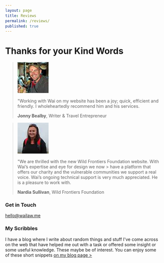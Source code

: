 ```yaml
---
layout: page
title: Reviews
permalink: /reviews/
published: true
---
```


# Thanks for your Kind Words

> ![Jonny Bealby](/images/testimonial-pics/jonny.jpg "Jonny Bealby")
>
> "Working with Wai on my website has been a joy; quick, efficient and friendly. I wholeheartedly recommend him and his services.
>
> __Jonny Bealby__, Writer & Travel Entrepreneur

> ![Nardia Sullivan](/images/testimonial-pics/nardia-wff.jpg "Nardia Sullivan")
>
> "We are thrilled with the new Wild Frontiers Foundation website. With Wai’s expertise and eye for design we now > have a platform that offers our charity and the vulnerable communities we support a real voice. Wai’s ongoing 
> technical support is very much appreciated. He is a pleasure to work with.
>
> __Nardia Sullivan__, Wild Frontiers Foundation


### Get in Touch
[hello@wailaw.me](mailto:hello@wailaw.me)

### My Scribbles
I have a blog where I write about random things and stuff I've come across on the web that have helped me out with a task or offered some insight or some useful knowledge. These maybe be of interest. You can enjoy some of these short snippets [on my blog page >](https://w-a-i-l-a-w-8.github.io/)